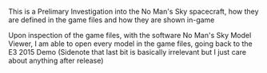 This is a Prelimary Investigation into the No Man's Sky spacecraft, how they are defined in the game files and how they are shown in-game

Upon inspection of the game files, with the software No Man's Sky Model Viewer, I am able to open every model in the game files, going back to the E3 2015 Demo (Sidenote that last bit is basically irrelevant but I just care about anything after release)